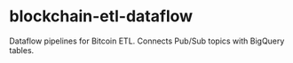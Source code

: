 # blockchain-etl-dataflow

Dataflow pipelines for Bitcoin ETL. Connects Pub/Sub topics with BigQuery tables.
